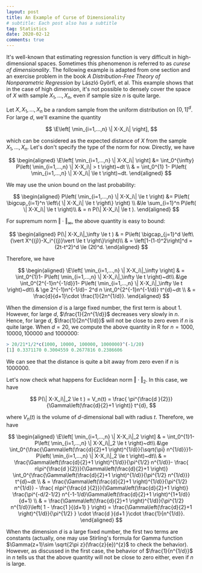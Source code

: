 ```yaml
---
layout: post
title: An Example of Curse of Dimensionality
# subtitle: Each post also has a subtitle
tag: Statistics
date: 2020-02-12
comments: true
---
```



It's well-known that estimating regression function is very difficult in high-dimensional spaces. Sometimes this phenomenon is referred to as *curese of dimensionality*. The following example is adapted from one section and an exercise problem in the book *A Distribution-Free Theory of Nonparametric Regression* by László Györfi, et al. This example shows that in the case of high dimension, it's not possible to densely cover the space of $X$ with sample $X_{1}, \ldots, X_{n}$, even if sample size $n$ is quite large.


Let $X, X_{1}, \ldots, X_{n}$ be a random sample from the uniform distribution on $[0,1]^d$.
For large $d$, we'll examine the quantity

$$
\E\left[ \min_{i=1,...,n} \| X-X_i\| \right],
$$

which can be considered as the expected distance of $X$ from the sample $X_1,...,X_n$.
Let's don't specify the type of the norm for now. Directly, we have

$$
\begin{aligned}
\E\left[ \min_{i=1,...,n} \| X-X_i\| \right] &= \int_0^{\infty} P\left( \min_{i=1,...,n} \| X-X_i\| > t \right)~dt \\
& = \int_0^{1} 1- P\left( \min_{i=1,...,n} \| X-X_i\| \le t \right)~dt.
 \end{aligned}
$$

We may use the union bound on the last probability:

$$
\begin{aligned}
P\left( \min_{i=1,...,n} \| X-X_i\| \le t \right) &= P\left( \bigcup_{i=1}^n \left\{  \| X-X_i\| \le t \right\} \right) \\
&\le \sum_{i=1}^n P\left(  \| X-X_i\| \le t  \right)\\
& = n P(\| X-X_i\| \le t ).
\end{aligned}
$$

For supremum norm $\Vert\cdot\Vert_\infty$, the above quantity is easy to bound:

$$
\begin{aligned}
P(\| X-X_i\|_\infty \le t ) & = P\left( \bigcap_{j=1}^d \left\{\vert X^{(j)}-X_i^{(j)}\vert \le t \right\}\right)\\
& = \left[1-(1-t)^2\right]^d  = (2t-t^2)^d \le (2t)^d.
\end{aligned}
$$

Therefore, we have

$$
\begin{aligned}
\E\left[ \min_{i=1,...,n} \| X-X_i\|_\infty \right]
& = \int_0^{1}1- P\left( \min_{i=1,...,n} \| X-X_i\|_\infty \le t \right)~dt\\
&\ge \int_0^{2^{-1}n^{-1/d}}1- P\left( \min_{i=1,...,n} \| X-X_i\|_\infty \le t \right)~dt\\
&  \ge 2^{-1}n^{-1/d}- 2^d n \int_0^{2^{-1}n^{-1/d}} t^{d}~dt \\
& = \frac{d}{d+1}\cdot \frac{1}{2n^{1/d}}.
 \end{aligned}
$$

When the dimension $d$ is a large fixed number, the first term is about 1. However, for large $d$, $\frac{1}{2n^{1/d}}$ decreases very slowly in $n$. Hence, for large $d$, $\frac{1}{2n^{1/d}}$ will not be close to zero even if $n$ is quite large. When $d=20$, we compute the above quantity in R for $n = 1000, 10000, 100000$ and $1000000$:

```R
> 20/21*1/2*c(1000, 10000, 100000, 1000000)^(-1/20)
[1] 0.3371170 0.3004559 0.2677816 0.2386606
```

We can see that the distance is quite a bit away from zero even if $n$ is 1000000.



Let's now check what happens for Euclidean norm $\Vert\cdot\Vert_2$. In this case, we have

$$
P(\| X-X_i\|_2 \le t ) = V_n(t) = \frac{ \pi^{\frac{d }{2}}}{\Gamma\left(\frac{d}{2}+1 \right)} t^{d},
$$

where $V_n(t)$ is the volume of $d$-dimensional ball with radius $t$. Therefore, we have

$$
\begin{aligned}
\E\left[ \min_{i=1,...,n} \| X-X_i\|_2 \right]
& = \int_0^{1}1- P\left( \min_{i=1,...,n} \| X-X_i\|_2 \le t \right)~dt\\
&\ge \int_0^{\frac{\Gamma\left(\frac{d}{2}+1 \right)^{1/d}}{\sqrt{\pi} n^{1/d}}}1- P\left( \min_{i=1,...,n} \| X-X_i\|_2 \le t \right)~dt\\
&  = \frac{\Gamma\left(\frac{d}{2}+1 \right)^{1/d}}{\pi^{1/2} n^{1/d}}- \frac{ n\pi^{\frac{d }{2}}}{\Gamma\left(\frac{d}{2}+1 \right)} \int_0^{\frac{\Gamma\left(\frac{d}{2}+1 \right)^{1/d}}{\pi^{1/2} n^{1/d}}} t^{d}~dt \\
& = \frac{\Gamma\left(\frac{d}{2}+1 \right)^{1/d}}{\pi^{1/2} n^{1/d}} - \frac{ n\pi^{\frac{d }{2}}}{\Gamma\left(\frac{d}{2}+1 \right)} \frac{\pi^{-d/2-1/2} n^{-1-1/d}\Gamma\left(\frac{d}{2}+1 \right)^{1+1/d}}{d+1} \\
& = \frac{\Gamma\left(\frac{d}{2}+1 \right)^{1/d}}{\pi^{1/2} n^{1/d}}\left( 1 - \frac{1 }{(d+1) } \right) = \frac{\Gamma\left(\frac{d}{2}+1 \right)^{1/d}}{\pi^{1/2} } \cdot \frac{d }{d+1 }\cdot \frac{1}{n^{1/d}}.
 \end{aligned}
$$

When the dimension $d$ is a large fixed number, the first two terms are constants (actually, one may use Stirling's formula for Gamma function $\Gamma(z+1)\sim \sqrt{2\pi z}(\frac{z}{e})^{z}$ to check the behavior). However, as discussed in the first case, the behavior of $\frac{1}{n^{1/d}}$ in $n$ tells us that the above quantity will not be close to zero either, even if $n$ is large.
